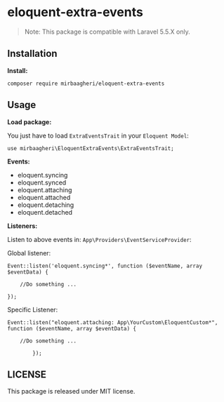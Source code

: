 # eloquent-extra-events

>Note: This package is compatible with Laravel 5.5.X only.

Installation
------------

**Install:**

`composer require mirbaagheri/eloquent-extra-events`


Usage
------
**Load package:**

You just have to load `ExtraEventsTrait` in your `Eloquent Model`:

`use mirbaagheri\EloquentExtraEvents\ExtraEventsTrait;`


**Events:**
  * eloquent.syncing
  * eloquent.synced
  * eloquent.attaching
  * eloquent.attached
  * eloquent.detaching
  * eloquent.detached

**Listeners:**

Listen to above events in: `App\Providers\EventServiceProvider`:

Global listener:
```
Event::listen('eloquent.syncing*', function ($eventName, array $eventData) {

    //Do something ...

});

```
Specific Listener:
````
Event::listen("eloquent.attaching: App\YourCustom\EloquentCustom*", function ($eventName, array $eventData) {

    //Do something ...
            
        });
````

LICENSE
----------
This package is released under MIT license.

